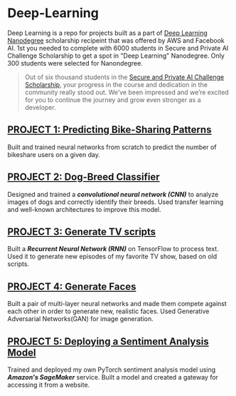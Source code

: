 # Deep-Learning
Deep Learning is a repo for projects built as a part of [Deep Learning Nanodegree](https://imp.i115008.net/7ZNNr?ref=oscarleo.com) scholarship recipeint that was offered by AWS and Facebook AI. 1st you needed to complete with 6000 students in Secure and Private AI Challenge Scholarship  to get a spot in  "Deep Learning" Nanodegree. Only 300 students were selected for Nanondegree.  
> Out of six thousand students in the [Secure and Private AI Challenge Scholarship](https://github.com/agatagruza/private-ai), your progress in the course and dedication in the community really stood out. We’ve been impressed and we’re excited for you to continue the journey and grow even stronger as a developer. 


## [PROJECT 1: Predicting Bike-Sharing Patterns](https://github.com/agatagruza/Deep-Learning/tree/master/Predicting%20Bike-Sharing%20Patterns)
Built and trained neural networks from scratch to predict the number of bikeshare users on a given day.

## [PROJECT 2: Dog-Breed Classifier](https://github.com/agatagruza/Deep-Learning/tree/master/Dog-Breed%20Classifier)
Designed and trained a __*convolutional neural network (CNN)*__ to analyze images of dogs and correctly identify their breeds. Used transfer learning and well-known architectures to improve this model. 

## [PROJECT 3: Generate TV scripts](https://github.com/agatagruza/Deep-Learning/tree/master/Generate%20TV%20Scripts)
Built a __*Recurrent Neural Network (RNN)*__ on TensorFlow to process text. Used it to generate new episodes of my favorite TV show, based on old scripts.

## [PROJECT 4: Generate Faces](https://github.com/agatagruza/Deep-Learning/tree/master/Generate%20Faces)
Built a pair of multi-layer neural networks and made them compete against each other in order to generate new, realistic faces. Used Generative Adversarial Networks(GAN) for image generation.

## [PROJECT 5: Deploying a Sentiment Analysis Model](https://github.com/agatagruza/Deep-Learning/tree/master/Deploying%20a%20Sentiment%20Analysis%20Model)
Trained and deployed my own PyTorch sentiment analysis model using __*Amazon's SageMaker*__ service. Built a model and created a gateway for accessing it from a website.
